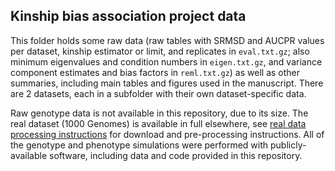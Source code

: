 ## Kinship bias association project data

This folder holds some raw data (raw tables with SRMSD and AUCPR values per dataset, kinship estimator or limit, and replicates in `eval.txt.gz`; also minimum eigenvalues and condition numbers in `eigen.txt.gz`, and variance component estimates and bias factors in `reml.txt.gz`) as well as other summaries, including main tables and figures used in the manuscript.
There are 2 datasets, each in a subfolder with their own dataset-specific data.

Raw genotype data is not available in this repository, due to its size.
The real dataset (1000 Genomes) is available in full elsewhere, see [real data processing instructions](https://github.com/OchoaLab/data) for download and pre-processing instructions.
All of the genotype and phenotype simulations were performed with publicly-available software, including data and code provided in this repository.
